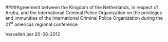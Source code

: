 <meta http-equiv='Content-Type' content='text/html; charset=utf-8' />


####Agreement between the Kingdom of the Netherlands, in respect of Aruba, and the International Criminal Police Organization on the privileges and immunities of the International Criminal Police Organization during the 21<sup>st</sup> americas regional conference

Vervallen per 20-06-2012 

